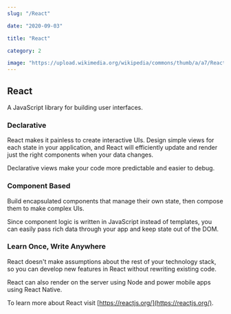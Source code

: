 ```yaml
---
slug: "/React"

date: "2020-09-03"

title: "React"

category: 2

image: "https://upload.wikimedia.org/wikipedia/commons/thumb/a/a7/React-icon.svg/1280px-React-icon.svg.png"
---
```


## React

A JavaScript library for building user interfaces.

### Declarative

React makes it painless to create interactive UIs. Design simple views for each state in your application, and React will efficiently update and render just the right components when your data changes.

Declarative views make your code more predictable and easier to debug.

### Component Based

Build encapsulated components that manage their own state, then compose them to make complex UIs.

Since component logic is written in JavaScript instead of templates, you can easily pass rich data through your app and keep state out of the DOM.

### Learn Once, Write Anywhere

React doesn't make assumptions about the rest of your technology stack, so you can develop new features in React without rewriting existing code.

React can also render on the server using Node and power mobile apps using React Native.

To learn more about React visit [https://reactjs.org/](https://reactjs.org/).
